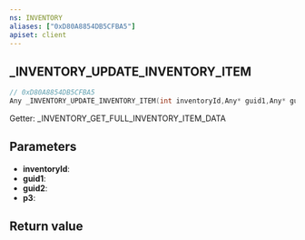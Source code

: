 ```yaml
---
ns: INVENTORY
aliases: ["0xD80A8854DB5CFBA5"]
apiset: client
---
```

## _INVENTORY_UPDATE_INVENTORY_ITEM

```c
// 0xD80A8854DB5CFBA5
Any _INVENTORY_UPDATE_INVENTORY_ITEM(int inventoryId,Any* guid1,Any* guid2,int p3);
```

Getter: _INVENTORY_GET_FULL_INVENTORY_ITEM_DATA

## Parameters
* **inventoryId**:
* **guid1**:
* **guid2**:
* **p3**:

## Return value

